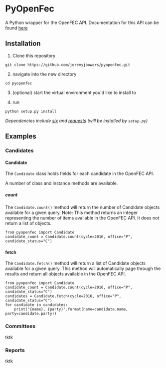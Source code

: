 # PyOpenFec
A Python wrapper for the OpenFEC API. Documentation for this API can be found [here](https://api.open.fec.gov/developers)

## Installation

 1. Clone this repository
```
git clone https://github.com/jeremyjbowers/pyopenfec.git
```
   
 2. navigate into the new directory
```
cd pyopenfec
```

 3. (optional) start the virtual environment you'd like to install to

 4. run
```
python setup.py install
```

_Dependencies include [six](https://pypi.python.org/pypi/six) and [requests](https://pypi.python.org/pypi/requests) (will be installed by `setup.py`)_

## Examples

### Candidates

#### Candidate
The `Candidate` class holds fields for each candidate in the OpenFEC API.

A number of class and instance methods are available.

##### count
The `Candidate.count()` method will return the number of Candidate objects available for a given query. Note: This method returns an integer representing the number of items available in the OpenFEC API. It does not return a list of objects.
```
from pyopenfec import Candidate
candidate_count = Candidate.count(cycle=2016, office="P", candidate_status="C")
```

#### fetch
The `Candidate.fetch()` method will return a list of Candidate objects available for a given query. This method will automatically page through the results and return all objects available in the OpenFEC API.
```
from pyopenfec import Candidate
candidate_count = Candidate.count(cycle=2016, office="P", candidate_status="C")
candidates = Candidate.fetch(cycle=2016, office="P", candidate_status="C")
for candidate in candidates:
    print("{name}, {party}".format(name=candidate.name, party=candidate.party))
```
### Committees
tktk

### Reports
tktk

